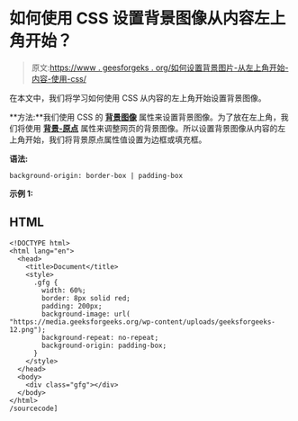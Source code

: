 # 如何使用 CSS 设置背景图像从内容左上角开始？

> 原文:[https://www . geesforgeks . org/如何设置背景图片-从左上角开始-内容-使用-css/](https://www.geeksforgeeks.org/how-to-set-the-background-image-start-from-the-upper-left-corner-of-the-content-using-css/)

在本文中，我们将学习如何使用 CSS 从内容的左上角开始设置背景图像。

**方法:**我们使用 CSS 的 [**背景图像**](https://www.geeksforgeeks.org/css-background-image-property/) 属性来设置背景图像。为了放在左上角，我们将使用 [**背景-原点**](https://www.geeksforgeeks.org/css-background-origin-property/) 属性来调整网页的背景图像。所以设置背景图像从内容的左上角开始，我们将背景原点属性值设置为边框或填充框。

**语法:**

```
background-origin: border-box | padding-box
```

**示例 1:**

## HTML

```
<!DOCTYPE html>
<html lang="en">
  <head>
    <title>Document</title>
    <style>
      .gfg {
        width: 60%;
        border: 8px solid red;
        padding: 200px;
        background-image: url(
"https://media.geeksforgeeks.org/wp-content/uploads/geeksforgeeks-12.png");
        background-repeat: no-repeat;
        background-origin: padding-box;
      }
    </style>
  </head>
  <body>
    <div class="gfg"></div>
  </body>
</html>
/sourcecode]
```